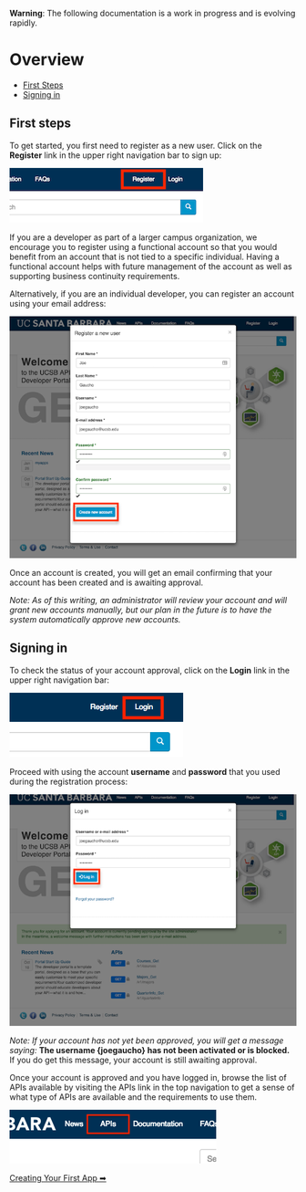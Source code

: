 **Warning**: The following documentation is a work in progress and is evolving rapidly.

# Overview
* [First Steps](#first-steps)
* [Signing in](#signing-in)



## First steps

To get started, you first need to register as a new user.  Click on the **Register** link in the upper right navigation bar to sign up:

![register link](sites/default/files/first-steps.png)

If you are a developer as part of a larger campus organization, we encourage you to register using a functional account so that you would benefit from an account that is not tied to a specific individual.  Having a functional account helps with future management of the account as well as supporting business continuity requirements.

Alternatively, if you are an individual developer, you can register an account using your email address:

![register new user](sites/default/files/register.png)

Once an account is created, you will get an email confirming that your account has been created and is awaiting approval.

*Note: As of this writing, an administrator will review your account and will grant new accounts manually, but our plan in the future is to have the system automatically approve new accounts.*

## Signing in

To check the status of your account approval, click on the **Login** link in the upper right navigation bar:

![login link](sites/default/files/login-link.png)

Proceed with using the account **username** and **password** that you used during the registration process:

![login screen](sites/default/files/login-screen.png)

*Note: If your account has not yet been approved, you will get a message saying:*
**The username {joegaucho} has not been activated or is blocked.**  If you do get this message, your account is still awaiting approval.

Once your account is approved and you have logged in, browse the list of APIs available by visiting the APIs link in the top navigation to get a sense of what type of APIs are available and the requirements to use them.

![apis link](sites/default/files/apis-link.png)

[Creating Your First App ➡](creating-your-first-app)
